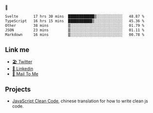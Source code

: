 🤔


<!--START_SECTION:waka-->

```txt
Svelte       17 hrs 30 mins  ████████████▒░░░░░░░░░░░░   48.87 %
TypeScript   16 hrs 15 mins  ███████████▒░░░░░░░░░░░░░   45.36 %
Other        38 mins         ▒░░░░░░░░░░░░░░░░░░░░░░░░   01.79 %
JSON         23 mins         ▒░░░░░░░░░░░░░░░░░░░░░░░░   01.11 %
Markdown     16 mins         ▒░░░░░░░░░░░░░░░░░░░░░░░░   00.78 %
```

<!--END_SECTION:waka-->

## Link me

- [🏖️ Twitter](https://twitter.com/yuetong3yu)
- [🧳 Linkedin](https://www.linkedin.com/in/yuetong3yu)
- [📧 Mail To Me](mailto:yuetong3yu@gmail.com)


## Projects 

- [JavaScript Clean Code](https://js-clean-code-cn.vercel.app/), chinese translation for how to write clean js code.
